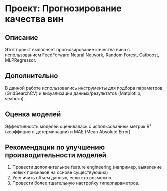 # Проект: Прогнозирование качества вин

## Описание
Этот проект выполняет прогнозирование качества вина с использованием FeedForward Neural Network, Random Forest, Catboost, MLPRegressor.

## Дополнительно
В данной работе использовались инструменты для подбора параметров (GridSearchCV) и визуализации данных/результатов (Matplotlib, seaborn).

## Оценка моделей
Эффективность моделей оценивалась с использованием метрик R² (коэффициент детерминации) и MAE (Mean Absolute Error)

## Рекомендации по улучшению производительности моделей
1.	Провести дополнительное feature engineering (например, выявление новых признаков на основе существующих)
2.	Увеличить объем данных, если это возможно
4.	Провести более тщательную настройку гиперпараметров.
